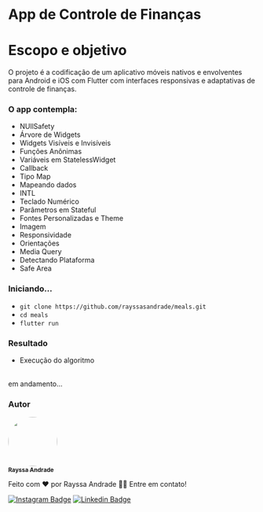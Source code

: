 # App de Controle de Finanças

# Escopo e objetivo

O projeto é a codificação de um aplicativo móveis nativos e envolventes para Android e iOS com Flutter com interfaces responsivas e adaptativas de controle de finanças. 
### O app contempla:
- NUllSafety 
- Árvore de Widgets
- Widgets Visíveis e Invisíveis
- Funções Anônimas
- Variáveis em StatelessWidget
- Callback
- Tipo Map
- Mapeando dados
- INTL
- Teclado Numérico
- Parâmetros em Stateful
- Fontes Personalizadas e Theme
- Imagem
- Responsividade
- Orientações
- Media Query
- Detectando Plataforma
- Safe Area

### Iniciando...

- `git clone https://github.com/rayssasandrade/meals.git`
- `cd meals`
- `flutter run`

### Resultado

- Execução do algoritmo 
<br />
em andamento...
 
### Autor
<a href="#">
 <img style="border-radius: 50%;" src="https://media-exp1.licdn.com/dms/image/C4D03AQGc_Ovg7ftTrw/profile-displayphoto-shrink_800_800/0/1600526654859?e=1643241600&v=beta&t=k16wL6TdDuM4mXYy2s1TjJUmq5pTqgA5bOllODvQSBs" width="100px;" alt=""/>
 <br />
 <sub><b>Rayssa Andrade</b></sub></a>

Feito com ❤️ por Rayssa Andrade 👋🏽 Entre em contato!

[![Instagram Badge](https://img.shields.io/badge/Instagram-E4405F?style=for-the-badge&logo=instagram&logoColor=white)](https://www.instagram.com/rayssa_s.andrade)
[![Linkedin Badge](https://img.shields.io/badge/LinkedIn-0077B5?style=for-the-badge&logo=linkedin&logoColor=white)](https://www.linkedin.com/in/rayssa-andrade-7785041a3)

